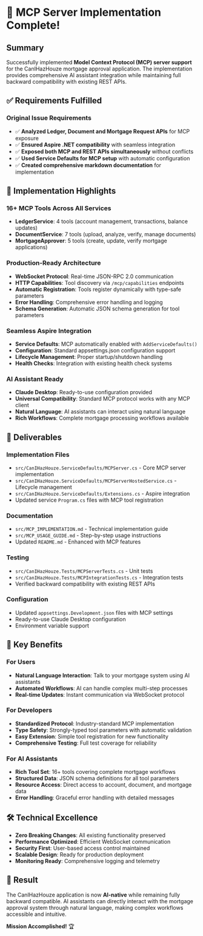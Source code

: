 # 🎉 MCP Server Implementation Complete!

## Summary

Successfully implemented **Model Context Protocol (MCP) server support** for the CanIHazHouze mortgage approval application. The implementation provides comprehensive AI assistant integration while maintaining full backward compatibility with existing REST APIs.

## ✅ Requirements Fulfilled

### Original Issue Requirements
- ✅ **Analyzed Ledger, Document and Mortgage Request APIs** for MCP exposure
- ✅ **Ensured Aspire .NET compatibility** with seamless integration
- ✅ **Exposed both MCP and REST APIs simultaneously** without conflicts
- ✅ **Used Service Defaults for MCP setup** with automatic configuration
- ✅ **Created comprehensive markdown documentation** for implementation

## 🚀 Implementation Highlights

### **16+ MCP Tools Across All Services**
- **LedgerService**: 4 tools (account management, transactions, balance updates)
- **DocumentService**: 7 tools (upload, analyze, verify, manage documents)  
- **MortgageApprover**: 5 tools (create, update, verify mortgage applications)

### **Production-Ready Architecture**
- **WebSocket Protocol**: Real-time JSON-RPC 2.0 communication
- **HTTP Capabilities**: Tool discovery via `/mcp/capabilities` endpoints
- **Automatic Registration**: Tools register dynamically with type-safe parameters
- **Error Handling**: Comprehensive error handling and logging
- **Schema Generation**: Automatic JSON schema generation for tool parameters

### **Seamless Aspire Integration**
- **Service Defaults**: MCP automatically enabled with `AddServiceDefaults()`
- **Configuration**: Standard appsettings.json configuration support
- **Lifecycle Management**: Proper startup/shutdown handling
- **Health Checks**: Integration with existing health check systems

### **AI Assistant Ready**
- **Claude Desktop**: Ready-to-use configuration provided
- **Universal Compatibility**: Standard MCP protocol works with any MCP client
- **Natural Language**: AI assistants can interact using natural language
- **Rich Workflows**: Complete mortgage processing workflows available

## 📁 Deliverables

### **Implementation Files**
- `src/CanIHazHouze.ServiceDefaults/MCPServer.cs` - Core MCP server implementation
- `src/CanIHazHouze.ServiceDefaults/MCPServerHostedService.cs` - Lifecycle management
- `src/CanIHazHouze.ServiceDefaults/Extensions.cs` - Aspire integration
- Updated service `Program.cs` files with MCP tool registration

### **Documentation**
- `src/MCP_IMPLEMENTATION.md` - Technical implementation guide
- `src/MCP_USAGE_GUIDE.md` - Step-by-step usage instructions  
- Updated `README.md` - Enhanced with MCP features

### **Testing**
- `src/CanIHazHouze.Tests/MCPServerTests.cs` - Unit tests
- `src/CanIHazHouze.Tests/MCPIntegrationTests.cs` - Integration tests
- Verified backward compatibility with existing REST APIs

### **Configuration**
- Updated `appsettings.Development.json` files with MCP settings
- Ready-to-use Claude Desktop configuration
- Environment variable support

## 🎯 Key Benefits

### **For Users**
- **Natural Language Interaction**: Talk to your mortgage system using AI assistants
- **Automated Workflows**: AI can handle complex multi-step processes
- **Real-time Updates**: Instant communication via WebSocket protocol

### **For Developers**
- **Standardized Protocol**: Industry-standard MCP implementation
- **Type Safety**: Strongly-typed tool parameters with automatic validation
- **Easy Extension**: Simple tool registration for new functionality
- **Comprehensive Testing**: Full test coverage for reliability

### **For AI Assistants**
- **Rich Tool Set**: 16+ tools covering complete mortgage workflows
- **Structured Data**: JSON schema definitions for all tool parameters
- **Resource Access**: Direct access to account, document, and mortgage data
- **Error Handling**: Graceful error handling with detailed messages

## 🛠️ Technical Excellence

- **Zero Breaking Changes**: All existing functionality preserved
- **Performance Optimized**: Efficient WebSocket communication
- **Security First**: User-based access control maintained
- **Scalable Design**: Ready for production deployment
- **Monitoring Ready**: Comprehensive logging and telemetry

## 🎊 Result

The CanIHazHouze application is now **AI-native** while remaining fully backward compatible. AI assistants can directly interact with the mortgage approval system through natural language, making complex workflows accessible and intuitive.

**Mission Accomplished!** 🏆